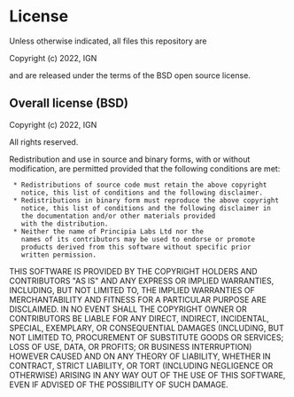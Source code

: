 License
==========
Unless otherwise indicated, all files this repository are

  Copyright (c) 2022, IGN

and are released under the terms of the BSD open source license.

Overall license (BSD)
---------------------

  Copyright (c) 2022, IGN

 All rights reserved.

 Redistribution and use in source and binary forms, with or without
 modification, are permitted provided that the following
 conditions are met:

     * Redistributions of source code must retain the above copyright
       notice, this list of conditions and the following disclaimer.
     * Redistributions in binary form must reproduce the above copyright
       notice, this list of conditions and the following disclaimer in
       the documentation and/or other materials provided
       with the distribution.
     * Neither the name of Principia Labs Ltd nor the
       names of its contributors may be used to endorse or promote
       products derived from this software without specific prior
       written permission.

 THIS SOFTWARE IS PROVIDED BY THE COPYRIGHT HOLDERS AND CONTRIBUTORS
 "AS IS" AND ANY EXPRESS OR IMPLIED WARRANTIES, INCLUDING, BUT NOT
 LIMITED TO, THE IMPLIED WARRANTIES OF MERCHANTABILITY AND FITNESS
 FOR A PARTICULAR PURPOSE ARE DISCLAIMED. IN NO EVENT SHALL THE
 COPYRIGHT OWNER OR CONTRIBUTORS BE LIABLE FOR ANY DIRECT, INDIRECT,
 INCIDENTAL, SPECIAL, EXEMPLARY, OR CONSEQUENTIAL DAMAGES (INCLUDING,
 BUT NOT LIMITED TO, PROCUREMENT OF SUBSTITUTE GOODS OR SERVICES; LOSS
 OF USE, DATA, OR PROFITS; OR BUSINESS INTERRUPTION) HOWEVER CAUSED
 AND ON ANY THEORY OF LIABILITY, WHETHER IN CONTRACT, STRICT LIABILITY,
 OR TORT (INCLUDING NEGLIGENCE OR OTHERWISE) ARISING IN ANY WAY OUT
 OF THE USE OF THIS SOFTWARE, EVEN IF ADVISED OF THE POSSIBILITY
 OF SUCH DAMAGE.
